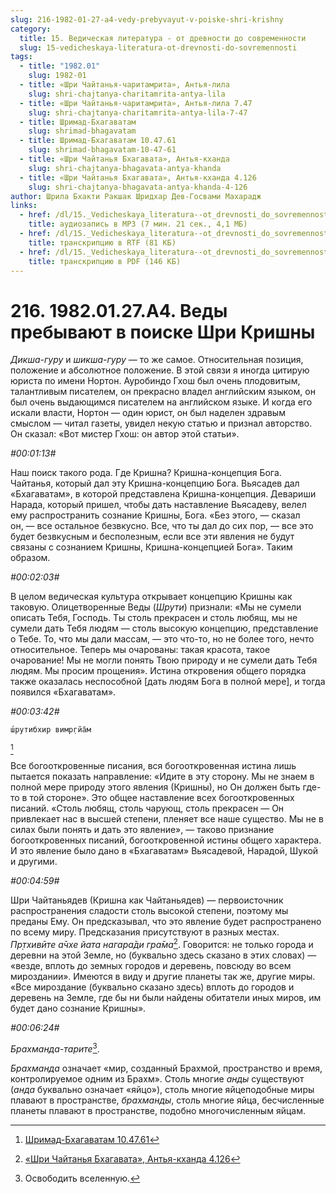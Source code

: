 ```yaml
---
slug: 216-1982-01-27-a4-vedy-prebyvayut-v-poiske-shri-krishny
category:
  title: 15. Ведическая литература - от древности до современности
  slug: 15-vedicheskaya-literatura-ot-drevnosti-do-sovremennosti
tags:
  - title: "1982.01"
    slug: 1982-01
  - title: «Шри Чайтанья-чаритамрита», Антья-лила
    slug: shri-chajtanya-charitamrita-antya-lila
  - title: «Шри Чайтанья-чаритамрита», Антья-лила 7.47
    slug: shri-chajtanya-charitamrita-antya-lila-7-47
  - title: Шримад-Бхагаватам
    slug: shrimad-bhagavatam
  - title: Шримад-Бхагаватам 10.47.61
    slug: shrimad-bhagavatam-10-47-61
  - title: «Шри Чайтанья Бхагавата», Антья-кханда
    slug: shri-chajtanya-bhagavata-antya-khanda
  - title: «Шри Чайтанья Бхагавата», Антья-кханда 4.126
    slug: shri-chajtanya-bhagavata-antya-khanda-4-126
author: Шрила Бхакти Ракшак Шридхар Дев-Госвами Махарадж
links:
  - href: /dl/15._Vedicheskaya_literatura--ot_drevnosti_do_sovremennosti/216_1982.01.27.A4_SridharMj_Vedy_prebyvayut_v_poiske_Shri_Krishny.mp3
    title: аудиозапись в MP3 (7 мин. 21 сек., 4,1 МБ)
  - href: /dl/15._Vedicheskaya_literatura--ot_drevnosti_do_sovremennosti/216_1982.01.27.A4_SridharMj_Vedy_prebyvayut_v_poiske_Shri_Krishny.rtf
    title: транскрипцию в RTF (81 КБ)
  - href: /dl/15._Vedicheskaya_literatura--ot_drevnosti_do_sovremennosti/216_1982.01.27.A4_SridharMj_Vedy_prebyvayut_v_poiske_Shri_Krishny.pdf
    title: транскрипцию в PDF (146 КБ)
---
```


# 216. 1982.01.27.A4. Веды пребывают в поиске Шри Кришны

*Дикша-гуру* и *шикша-гуру* — то же самое. Относительная позиция, положение и абсолютное положение. В этой связи я иногда цитирую юриста по имени Нортон. Ауробиндо Гхош был очень плодовитым, талантливым писателем, он прекрасно владел английским языком, он был очень выдающимся писателем на английском языке. И когда его искали власти, Нортон — один юрист, он был наделен здравым смыслом — читал газеты, увидел некую статью и признал авторство. Он сказал: «Вот мистер Гхош: он автор этой статьи».

*#00:01:13#*

Наш поиск такого рода. Где Кришна? Кришна-концепция Бога. Чайтанья, который дал эту Кришна-концепцию Бога. Вьясадев дал «Бхагаватам», в которой представлена Кришна-концепция. Девариши Нарада, который пришел, чтобы дать наставление Вьясадеву, велел ему распространить сознание Кришны, Бога. «Без этого, — сказал он, — все остальное безвкусно. Все, что ты дал до сих пор, — все это будет безвкусным и бесполезным, если все эти явления не будут связаны с сознанием Кришны, Кришна-концепцией Бога». Таким образом.

*#00:02:03#*

В целом ведическая культура открывает концепцию Кришны как таковую. Олицетворенные Веды (*Шрути*) признали: «Мы не сумели описать Тебя, Господь. Ты столь прекрасен и столь любящ, мы не сумели дать Тебя людям — столь высокую концепцию, представление о Тебе. То, что мы дали массам, — это что-то, но не более того, нечто относительное. Теперь мы очарованы: такая красота, такое очарование! Мы не могли понять Твою природу и не сумели дать Тебя людям. Мы просим прощения». Истина откровения общего порядка также оказалась неспособной [дать людям Бога в полной мере], и тогда появился «Бхагаватам».

*#00:03:42#*

    ш́рутибхир вимр̣гйа̄м
[^_ftn1]

Все богооткровенные писания, вся богооткровенная истина лишь пытается показать направление: «Идите в эту сторону. Мы не знаем в полной мере природу этого явления (Кришны), но Он должен быть где-то в той стороне». Это общее наставление всех богооткровенных писаний. «Столь любящ, столь чарующ, столь прекрасен — Он привлекает нас в высшей степени, пленяет все наше существо. Мы не в силах были понять и дать это явление», — таково признание богооткровенных писаний, богооткровенной истины общего характера. И это явление было дано в «Бхагаватам» Вьясадевой, Нарадой, Шукой и другими.

*#00:04:59#*

Шри Чайтаньядев (Кришна как Чайтаньядев) — первоисточник распространения сладости столь высокой степени, поэтому мы преданы Ему. Он предсказывал, что это явление будет распространено по всему миру. Предсказания присутствуют в разных местах. *Пр̣тхивӣте а̄чхе йата нагара̄ди гра̄ма*[^_ftn2]. Говорится: не только города и деревни на этой Земле, но (буквально здесь сказано в этих словах) — «везде, вплоть до земных городов и деревень, повсюду во всем мироздании». Имеются в виду и другие планеты так же, другие миры. «Все мироздание (буквально сказано здесь) вплоть до городов и деревень на Земле, где бы ни были найдены обитатели иных миров, им будет дано сознание Кришны».

*#00:06:24#*

*Брахманда-тарите*[^_ftn3].

*Брахманда* означает «мир, созданный Брахмой, пространство и время, контролируемое одним из Брахм». Столь многие *анды* существуют (*анда* буквально означает «яйцо»), столь многие яйцеподобные миры плавают в пространстве, *брахманды*, столь многие яйца, бесчисленные планеты плавают в пространстве, подобно многочисленным яйцам.



[^_ftn1]: [Шримад-Бхагаватам 10.47.61](../notes/shrimad-bhagavatam/shrimad-bhagavatam-10-47-61.md)

[^_ftn2]: [«Шри Чайтанья Бхагавата», Антья-кханда 4.126](../notes/shri-chajtanya-bhagavata-antya-khanda/shri-chajtanya-bhagavata-antya-khanda-4-126.md)

[^_ftn3]: Освободить вселенную.

